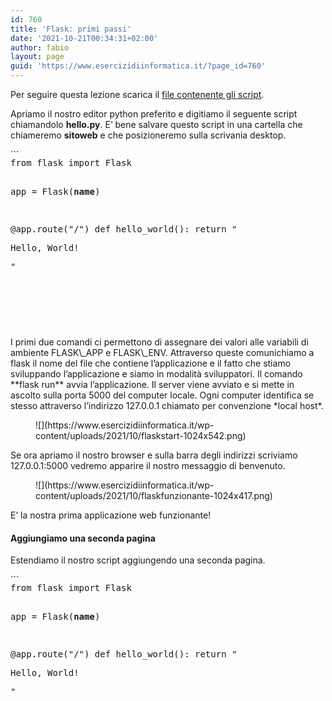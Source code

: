 ```yaml
---
id: 760
title: 'Flask: primi passi'
date: '2021-10-21T00:34:31+02:00'
author: fabio
layout: page
guid: 'https://www.esercizidiinformatica.it/?page_id=760'
---
```


Per seguire questa lezione scarica il [file contenente gli script](https://www.esercizidiinformatica.it/progetti/flask/miosito.zip).

Apriamo il nostro editor python preferito e digitiamo il seguente script chiamandolo **hello.py**. E’ bene salvare questo script in una cartella che chiameremo **sitoweb** e che posizioneremo sulla scrivania desktop.

<div class="wp-block-simple-code-block-ace" style="height: 250px; position:relative; margin-bottom: 50px;">```
<pre class="wp-block-simple-code-block-ace" data-copy="false" data-fontsize="14" data-lines="Infinity" data-mode="python" data-showlines="true" data-theme="monokai" style="position:absolute;top:0;right:0;bottom:0;left:0">from flask import Flask

app = Flask(__name__)

@app.route("/")
def hello_world():
    return "<p>Hello, World!</p>"
```

</div><figure class="wp-block-image size-full">![](https://www.esercizidiinformatica.it/wp-content/uploads/2021/10/editorflask.png)</figure>Apriamo l’interprete dei comandi **CMD** e posizionamoci nella cartella appena creata utlizzando il comando **cd**. Il comando cd rappresenta l’acronimo delle parole *change directory* che significa cambia cartella e ci permette di muoverci nel file system del computer.

<figure class="wp-block-image size-large">![](https://www.esercizidiinformatica.it/wp-content/uploads/2021/10/cambiadirectory-1024x596.png)</figure>Ora digitiamo i comandi:

<div class="wp-block-simple-code-block-ace" style="height: 250px; position:relative; margin-bottom: 50px;">```
<pre class="wp-block-simple-code-block-ace" data-copy="false" data-fontsize="14" data-lines="Infinity" data-mode="php" data-showlines="true" data-theme="monokai" style="position:absolute;top:0;right:0;bottom:0;left:0">set FLASK_APP=hello
set FLASK_ENV=development
flask run
```

</div>I primi due comandi ci permettono di assegnare dei valori alle variabili di ambiente FLASK\_APP e FLASK\_ENV. Attraverso queste comunichiamo a flask il nome del file che contiene l’applicazione e il fatto che stiamo sviluppando l’applicazione e siamo in modalità sviluppatori. Il comando **flask run** avvia l’applicazione. Il server viene avviato e si mette in ascolto sulla porta 5000 del computer locale. Ogni computer identifica se stesso attraverso l’indirizzo 127.0.0.1 chiamato per convenzione *local host*.

<figure class="wp-block-image size-large">![](https://www.esercizidiinformatica.it/wp-content/uploads/2021/10/flaskstart-1024x542.png)</figure>Se ora apriamo il nostro browser e sulla barra degli indirizzi scriviamo 127.0.0.1:5000 vedremo apparire il nostro messaggio di benvenuto.

<figure class="wp-block-image size-large">![](https://www.esercizidiinformatica.it/wp-content/uploads/2021/10/flaskfunzionante-1024x417.png)</figure>E’ la nostra prima applicazione web funzionante!

#### Aggiungiamo una seconda pagina

Estendiamo il nostro script aggiungendo una seconda pagina.

<div class="wp-block-simple-code-block-ace" style="height: 250px; position:relative; margin-bottom: 50px;">```
<pre class="wp-block-simple-code-block-ace" data-copy="false" data-fontsize="14" data-lines="Infinity" data-mode="python" data-showlines="true" data-theme="monokai" style="position:absolute;top:0;right:0;bottom:0;left:0">from flask import Flask

app = Flask(__name__)

@app.route("/")
def hello_world():
    return "<p>Hello, World!</p>"

@app.route("/citta")
def mia_citta():
    return "<p>Sono a Castel Di Sangro</p>"
```

</div>Ora salviamo il file, passiamo di nuovo al nostro browser scriviamo nella barra degli indirizzi: **127.0.0.1/citta**

<figure class="wp-block-image size-large">![](https://www.esercizidiinformatica.it/wp-content/uploads/2021/10/faskcastello-1024x678.png)</figure>Vedremo apparire la nostra seconda pagina.

#### Collegamento tra indirizzo (URL) e controller

<figure class="wp-block-image size-large">![](https://www.esercizidiinformatica.it/wp-content/uploads/2021/11/url-controller-1024x834.png)</figure>E’ bene soffermarci sul collegamento esistente tra l’indirizzo digitato e lo script python che abbiano sviluppato.

A ciascun indirizzo che digito nella barra degli indirizzi corrisponde una **route** nel mio **controller**. La route viene sempre seguita da una funzione che viene chiamata quando la route viene invocata.

La funzione restituirà sempre una stringa contenente il **codice html** che verrà **renderizzato e visualizzato lo browser dell’utente**.

Questo è il concetto chiave che rende possibile creare una pagina web dinamica e che collega il linguaggio di programmazione al server web.